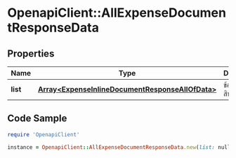 # OpenapiClient::AllExpenseDocumentResponseData

## Properties

Name | Type | Description | Notes
------------ | ------------- | ------------- | -------------
**list** | [**Array&lt;ExpenseInlineDocumentResponseAllOfData&gt;**](ExpenseInlineDocumentResponseAllOfData.md) | ข้อมูลรายการสินค้า | [optional] 

## Code Sample

```ruby
require 'OpenapiClient'

instance = OpenapiClient::AllExpenseDocumentResponseData.new(list: null)
```


